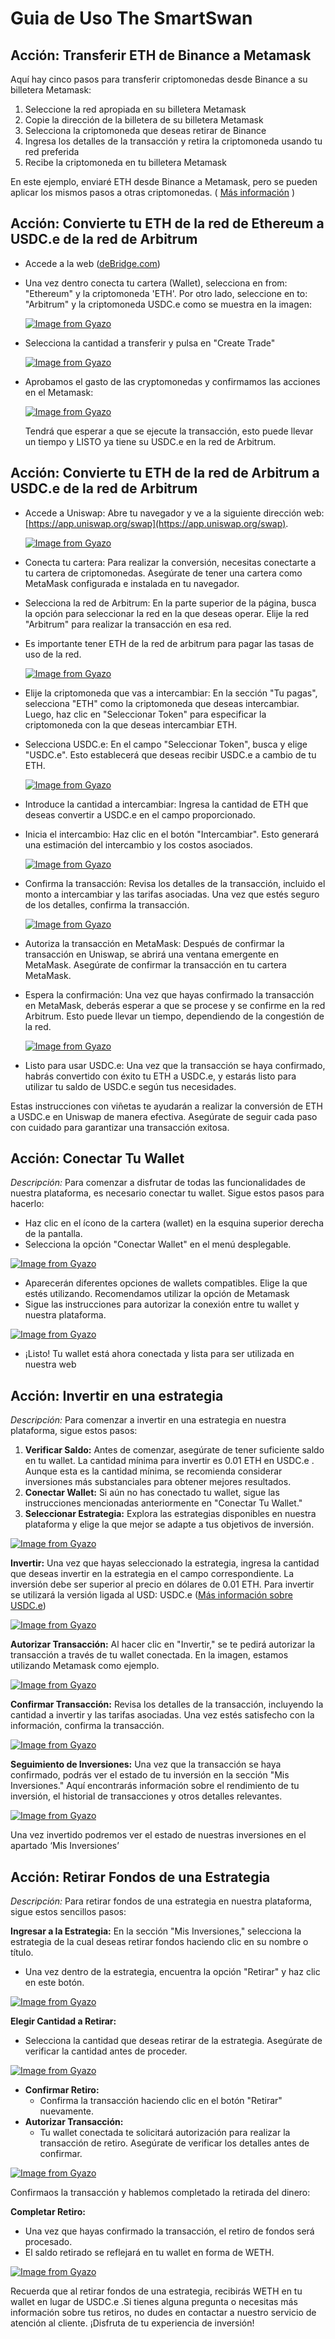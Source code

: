 # Guia de Uso The SmartSwan

## **Acción: Transferir ETH de Binance a Metamask**

Aquí hay cinco pasos para transferir criptomonedas desde Binance a su billetera Metamask:

1. Seleccione la red apropiada en su billetera Metamask
2. Copie la dirección de la billetera de su billetera Metamask
3. Selecciona la criptomoneda que deseas retirar de Binance
4. Ingresa los detalles de la transacción y retira la criptomoneda usando tu red preferida
5. Recibe la criptomoneda en tu billetera Metamask

En este ejemplo, enviaré ETH desde Binance a Metamask, pero se pueden aplicar los mismos pasos a otras criptomonedas. ( [Más información](https://www.binance.com/es/feed/post/76476) )

## **Acción: Convierte tu ETH de la red de Ethereum a USDC.e de la red de Arbitrum**
- Accede a la web ([deBridge.com](https://app.debridge.finance/deswap?inputChain=1&outputChain=42161&inputCurrency=&outputCurrency=&amount=0))

- Una vez dentro conecta tu cartera (Wallet), selecciona en from: "Ethereum" y la criptomoneda 'ETH'. Por otro lado, seleccione en to: "Arbitrum" y la criptomoneda USDC.e como se muestra en la imagen:

  [![Image from Gyazo](https://i.gyazo.com/37a48316e20ab7b142293e5b17f8da00.png)](https://gyazo.com/37a48316e20ab7b142293e5b17f8da00)

- Selecciona la cantidad a transferir y pulsa en "Create Trade"
 
  [![Image from Gyazo](https://i.gyazo.com/da293b5d4753b65dbb51ab6aa9387f34.png)](https://gyazo.com/da293b5d4753b65dbb51ab6aa9387f34)

- Aprobamos el gasto de las cryptomonedas y confirmamos las acciones en el Metamask:

  [![Image from Gyazo](https://i.gyazo.com/149aeedc12dd5ddb2296f300a3ef8359.png)](https://gyazo.com/149aeedc12dd5ddb2296f300a3ef8359)

  Tendrá que esperar a que se ejecute la transacción, esto puede llevar un tiempo y LISTO ya tiene su USDC.e en la red de Arbitrum.

  
## **Acción: Convierte tu ETH de la red de Arbitrum a USDC.e de la red de Arbitrum**

- Accede a Uniswap: Abre tu navegador y ve a la siguiente dirección web: [https://app.uniswap.org/swap](https://app.uniswap.org/swap).
  
  [![Image from Gyazo](https://i.gyazo.com/79210958696a27d8d8e78e309a26c97a.png)](https://gyazo.com/79210958696a27d8d8e78e309a26c97a)
  
- Conecta tu cartera: Para realizar la conversión, necesitas conectarte a tu cartera de criptomonedas. Asegúrate de tener una cartera como MetaMask configurada e instalada en tu navegador.
- Selecciona la red de Arbitrum: En la parte superior de la página, busca la opción para seleccionar la red en la que deseas operar. Elije la red "Arbitrum" para realizar la transacción en esa red.
- Es importante tener ETH de la red de arbitrum para pagar las tasas de uso de la red.

  [![Image from Gyazo](https://i.gyazo.com/a62ecda1889cd7c69d545b117265b5b8.png)](https://gyazo.com/a62ecda1889cd7c69d545b117265b5b8)
  
- Elije la criptomoneda que vas a intercambiar: En la sección "Tu pagas", selecciona "ETH" como la criptomoneda que deseas intercambiar. Luego, haz clic en "Seleccionar Token" para especificar la criptomoneda con la que deseas intercambiar ETH.
- Selecciona USDC.e: En el campo "Seleccionar Token", busca y elige "USDC.e". Esto establecerá que deseas recibir USDC.e a cambio de tu ETH.

  [![Image from Gyazo](https://i.gyazo.com/23e2bc1af45e626ee2a748eb4ff0545c.png)](https://gyazo.com/23e2bc1af45e626ee2a748eb4ff0545c)
  
- Introduce la cantidad a intercambiar: Ingresa la cantidad de ETH que deseas convertir a USDC.e en el campo proporcionado.
- Inicia el intercambio: Haz clic en el botón "Intercambiar". Esto generará una estimación del intercambio y los costos asociados.

  [![Image from Gyazo](https://i.gyazo.com/f0d2e8c063fb855d4e5f3fabddbce678.png)](https://gyazo.com/f0d2e8c063fb855d4e5f3fabddbce678)
  
- Confirma la transacción: Revisa los detalles de la transacción, incluido el monto a intercambiar y las tarifas asociadas. Una vez que estés seguro de los detalles, confirma la transacción.

  [![Image from Gyazo](https://i.gyazo.com/b8664428b4d07423cfa26db00b3255f3.png)](https://gyazo.com/b8664428b4d07423cfa26db00b3255f3)
  
- Autoriza la transacción en MetaMask: Después de confirmar la transacción en Uniswap, se abrirá una ventana emergente en MetaMask. Asegúrate de confirmar la transacción en tu cartera MetaMask.
- Espera la confirmación: Una vez que hayas confirmado la transacción en MetaMask, deberás esperar a que se procese y se confirme en la red Arbitrum. Esto puede llevar un tiempo, dependiendo de la congestión de la red.

  [![Image from Gyazo](https://i.gyazo.com/b13afd1b2c39d158f7a73302f332faef.png)](https://gyazo.com/b13afd1b2c39d158f7a73302f332faef)
  
- Listo para usar USDC.e: Una vez que la transacción se haya confirmado, habrás convertido con éxito tu ETH a USDC.e, y estarás listo para utilizar tu saldo de USDC.e según tus necesidades.

Estas instrucciones con viñetas te ayudarán a realizar la conversión de ETH a USDC.e en Uniswap de manera efectiva. Asegúrate de seguir cada paso con cuidado para garantizar una transacción exitosa.

## **Acción: Conectar Tu Wallet**

*Descripción:* Para comenzar a disfrutar de todas las funcionalidades de nuestra plataforma, es necesario conectar tu wallet. Sigue estos pasos para hacerlo:

- Haz clic en el ícono de la cartera (wallet) en la esquina superior derecha de la pantalla.
- Selecciona la opción "Conectar Wallet" en el menú desplegable.

[![Image from Gyazo](https://i.gyazo.com/5a23d8460599d7196c57bb9286f99906.png)](https://gyazo.com/5a23d8460599d7196c57bb9286f99906)

- Aparecerán diferentes opciones de wallets compatibles. Elige la que estés utilizando. Recomendamos utilizar la opción de Metamask
- Sigue las instrucciones para autorizar la conexión entre tu wallet y nuestra plataforma.

[![Image from Gyazo](https://i.gyazo.com/d41c0a6b437a3f7d43c447a06723b70e.png)](https://gyazo.com/d41c0a6b437a3f7d43c447a06723b70e)

- ¡Listo! Tu wallet está ahora conectada y lista para ser utilizada en nuestra web

## **Acción: Invertir en una estrategia**

*Descripción:* Para comenzar a invertir en una estrategia en nuestra plataforma, sigue estos pasos:

1. **Verificar Saldo:** Antes de comenzar, asegúrate de tener suficiente saldo en tu wallet. La cantidad mínima para invertir es 0.01 ETH en USDC.e . Aunque esta es la cantidad mínima, se recomienda considerar inversiones más substanciales para obtener mejores resultados.
2. **Conectar Wallet:** Si aún no has conectado tu wallet, sigue las instrucciones mencionadas anteriormente en "Conectar Tu Wallet."
3. **Seleccionar Estrategia:** Explora las estrategias disponibles en nuestra plataforma y elige la que mejor se adapte a tus objetivos de inversión.

[![Image from Gyazo](https://i.gyazo.com/bf1044e125cab107253fbeda923e7cfc.png)](https://gyazo.com/bf1044e125cab107253fbeda923e7cfc)

**Invertir:** Una vez que hayas seleccionado la estrategia, ingresa la cantidad que deseas invertir en la estrategia en el campo correspondiente. La inversión debe ser superior al precio en dólares de 0.01 ETH. Para invertir se utilizará la versión ligada al USD: USDC.e ([Más información sobre USDC.e](https://investorsupport.securitize.io/hc/en-us/articles/7246257432599-USDC-e-vs-USDC-others#:~:text=the%20Avalanche%20Bridge.-,USDC.,to%20fiat%20currency%20with%20USDC.))

[![Image from Gyazo](https://i.gyazo.com/a491e739c22376ddee7f7b5be8976061.png)](https://gyazo.com/a491e739c22376ddee7f7b5be8976061)

**Autorizar Transacción:** Al hacer clic en "Invertir," se te pedirá autorizar la transacción a través de tu wallet conectada. En la imagen, estamos utilizando Metamask como ejemplo.

[![Image from Gyazo](https://i.gyazo.com/c36e58051698bfbe5ca83efe1c1c455d.png)](https://gyazo.com/c36e58051698bfbe5ca83efe1c1c455d)

**Confirmar Transacción:** Revisa los detalles de la transacción, incluyendo la cantidad a invertir y las tarifas asociadas. Una vez estés satisfecho con la información, confirma la transacción.

[![Image from Gyazo](https://i.gyazo.com/ed11c22c8f347964ce2bdfdf57bb6707.png)](https://gyazo.com/ed11c22c8f347964ce2bdfdf57bb6707)

**Seguimiento de Inversiones:** Una vez que la transacción se haya confirmado, podrás ver el estado de tu inversión en la sección "Mis Inversiones." Aquí encontrarás información sobre el rendimiento de tu inversión, el historial de transacciones y otros detalles relevantes.

[![Image from Gyazo](https://i.gyazo.com/2596018eb9a45796c0d57bfd1c62667e.png)](https://gyazo.com/2596018eb9a45796c0d57bfd1c62667e)

Una vez invertido podremos ver el estado de nuestras inversiones en el apartado ‘Mis Inversiones’

## **Acción: Retirar Fondos de una Estrategia**

*Descripción:* Para retirar fondos de una estrategia en nuestra plataforma, sigue estos sencillos pasos:

**Ingresar a la Estrategia:** En la sección "Mis Inversiones," selecciona la estrategia de la cual deseas retirar fondos haciendo clic en su nombre o título.

- Una vez dentro de la estrategia, encuentra la opción "Retirar" y haz clic en este botón.

[![Image from Gyazo](https://i.gyazo.com/4c2e9d8ee6cc1afc7b4d5e2cba57d5fb.png)](https://gyazo.com/4c2e9d8ee6cc1afc7b4d5e2cba57d5fb)

**Elegir Cantidad a Retirar:**

- Selecciona la cantidad que deseas retirar de la estrategia. Asegúrate de verificar la cantidad antes de proceder.

[![Image from Gyazo](https://i.gyazo.com/190b4ca7d4d9e1bfdf9df005e78f9f3b.png)](https://gyazo.com/190b4ca7d4d9e1bfdf9df005e78f9f3b)

- **Confirmar Retiro:**
    - Confirma la transacción haciendo clic en el botón "Retirar" nuevamente.
- **Autorizar Transacción:**
    - Tu wallet conectada te solicitará autorización para realizar la transacción de retiro. Asegúrate de verificar los detalles antes de confirmar.
    
[![Image from Gyazo](https://i.gyazo.com/da20585dcfd994e316bb6775b854518c.png)](https://gyazo.com/da20585dcfd994e316bb6775b854518c)
    

Confirmaos la transacción y hablemos completado la retirada del dinero: 

**Completar Retiro:**

- Una vez que hayas confirmado la transacción, el retiro de fondos será procesado.
- El saldo retirado se reflejará en tu wallet en forma de WETH.

[![Image from Gyazo](https://i.gyazo.com/671c7ebf13f0462da087b56d8fb354e7.png)](https://gyazo.com/671c7ebf13f0462da087b56d8fb354e7)

Recuerda que al retirar fondos de una estrategia, recibirás WETH en tu wallet en lugar de USDC.e .Si tienes alguna pregunta o necesitas más información sobre tus retiros, no dudes en contactar a nuestro servicio de atención al cliente. ¡Disfruta de tu experiencia de inversión!
